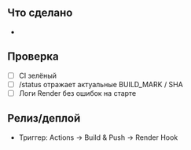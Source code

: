 ## Что сделано
-

## Проверка
- [ ] CI зелёный
- [ ] /status отражает актуальные BUILD_MARK / SHA
- [ ] Логи Render без ошибок на старте

## Релиз/деплой
- Триггер: Actions → Build & Push → Render Hook
